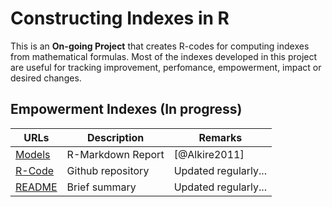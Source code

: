 <head>
  <link rel="stylesheet" href="https://cdnjs.cloudflare.com/ajax/libs/font-awesome/4.7.0/css/font-awesome.min.css"/>
  <link rel="stylesheet" type="text/css" href="./css/ghindexes.css">
</head>


# Constructing Indexes in R

This is an **On-going Project** that creates R-codes for computing indexes from mathematical formulas. Most of the indexes developed in this project are useful for tracking improvement, perfomance, empowerment, impact or desired changes. 

## Empowerment Indexes (In progress)

| URLs | Description | Remarks |
|-------|--------------------| --------- |
|[Models](https://complexdatainsights.com/Resources/01-IndexEquations.html) | R-Markdown Report| [@Alkire2011]  |
|[R-Code](https://github.com/tmbuza/Resources) | Github repository | Updated regularly... |
|[README](https://github.com/tmbuza/indexbook/blob/master/README.md/) | Brief summary | Updated regularly... |
